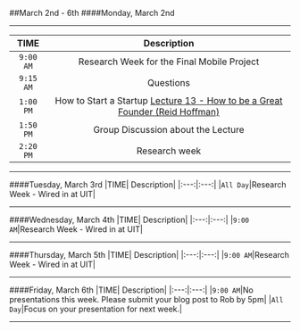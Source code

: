 ##March 2nd - 6th
####Monday, March 2nd

---

|TIME| Description|
|:---:|:---:|
|`9:00 AM`|Research Week for the Final Mobile Project|
|`9:15 AM`|Questions|
|`1:00 PM`|How to Start a Startup [Lecture 13 - How to be a Great Founder (Reid Hoffman)](https://www.youtube.com/watch?v=dQ7ZvO5DpIw)|
|`1:50 PM`|Group Discussion about the Lecture|
|`2:20 PM`|Research week|

---

####Tuesday, March 3rd
|TIME| Description|
|:---:|:---:|
|`All Day`|Research Week - Wired in at UIT|

---

####Wednesday, March 4th
|TIME| Description|
|:---:|:---:|
|`9:00 AM`|Research Week - Wired in at UIT|

---

####Thursday, March 5th
|TIME| Description|
|:---:|:---:|
|`9:00 AM`|Research Week - Wired in at UIT|

---

####Friday, March 6th
|TIME| Description|
|:---:|:---:|
|`9:00 AM`|No presentations this week. Please submit your blog post to Rob by 5pm|
|`All Day`|Focus on your presentation for next week.|

---
